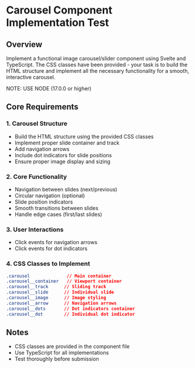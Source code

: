 # Carousel Component Implementation Test

## Overview

Implement a functional image carousel/slider component using Svelte and TypeScript. The CSS classes have been provided - your task is to build the HTML structure and implement all the necessary functionality for a smooth, interactive carousel.

NOTE: USE NODE (17.0.0 or higher)

## Core Requirements

### 1. Carousel Structure

- Build the HTML structure using the provided CSS classes
- Implement proper slide container and track
- Add navigation arrows
- Include dot indicators for slide positions
- Ensure proper image display and sizing

### 2. Core Functionality

- Navigation between slides (next/previous)
- Circular navigation (optional)
- Slide position indicators
- Smooth transitions between slides
- Handle edge cases (first/last slides)

### 3. User Interactions

- Click events for navigation arrows
- Click events for dot indicators

### 4. CSS Classes to Implement

```css
.carousel              // Main container
.carousel__container   // Viewport container
.carousel__track      // Sliding track
.carousel__slide      // Individual slide
.carousel__image      // Image styling
.carousel__arrow      // Navigation arrows
.carousel__dots       // Dot indicators container
.carousel__dot        // Individual dot indicator
```

## Notes

- CSS classes are provided in the component file
- Use TypeScript for all implementations
- Test thoroughly before submission
